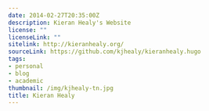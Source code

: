 ```yaml
---
date: 2014-02-27T20:35:00Z
description: Kieran Healy's Website
license: ""
licenseLink: ""
sitelink: http://kieranhealy.org/
sourceLink: https://github.com/kjhealy/kieranhealy.hugo
tags:
- personal
- blog
- academic
thumbnail: /img/kjhealy-tn.jpg
title: Kieran Healy
---
```


